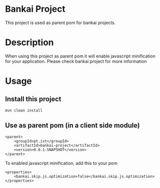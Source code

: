 Bankai Project
=============

This project is used as parent pom for bankai projects.

Description
=============

When using this project as parent pom it will enable javascript minification for your application.
Please check bankai project for more information

Usage
=============

Install this project
-------------
    mvn clean install 

Use as parent pom (in a client side module)
-------------
    <parent>
        <groupId>pt.ist</groupId>
        <artifactId>bankai-project</artifactId>
        <version>0.0.1-SNAPSHOT</version>
    </parent>

To enabled javascript minification, add this to your pom

	<properties>
		<bankai.skip.js.optimization>false</bankai.skip.js.optimization>
	</properties>

